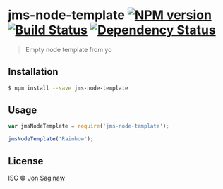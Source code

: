 # jms-node-template [![NPM version][npm-image]][npm-url] [![Build Status][travis-image]][travis-url] [![Dependency Status][daviddm-image]][daviddm-url]
> Empty node template from yo

## Installation

```sh
$ npm install --save jms-node-template
```

## Usage

```js
var jmsNodeTemplate = require('jms-node-template');

jmsNodeTemplate('Rainbow');
```
## License

ISC © [Jon Saginaw]()


[npm-image]: https://badge.fury.io/js/jms-node-template.svg
[npm-url]: https://npmjs.org/package/jms-node-template
[travis-image]: https://travis-ci.org/saginawj/jms-node-template.svg?branch=master
[travis-url]: https://travis-ci.org/saginawj/jms-node-template
[daviddm-image]: https://david-dm.org/saginawj/jms-node-template.svg?theme=shields.io
[daviddm-url]: https://david-dm.org/saginawj/jms-node-template

